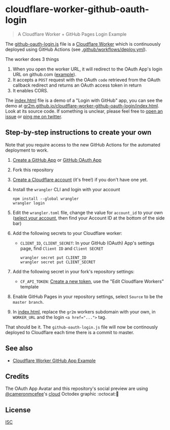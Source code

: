 # cloudflare-worker-github-oauth-login

> A Cloudflare Worker + GitHub Pages Login Example

The [github-oauth-login.js](github-oauth-login.js) file is a [Cloudflare Worker](https://workers.cloudflare.com/) which is continuously deployed using GitHub Actions (see [.github/workflows/deploy.yml](.github/workflows/deploy.yml)).

The worker does 3 things

1. When you open the worker URL, it will redirect to the OAuth App's login URL on github.com ([example](https://github-oauth-login.gr2m.workers.dev)).
2. It accepts a `POST` request with the OAuth `code` retrieved from the OAuth callback redirect and returns an OAuth access token in return
3. It enables CORS.

The [index.html](index.html) file is a demo of a "Login with GitHub" app, you can see the demo at [gr2m.github.io/cloudflare-worker-github-oauth-login/index.html](https://gr2m.github.io/cloudflare-worker-github-oauth-login/index.html). Look at its source code. If something is unclear, please feel free to [open an issue](https://github.com/gr2m/cloudflare-worker-github-oauth-login/issues) or [ping me on twitter](https://twitter.com/gr2m).

## Step-by-step instructions to create your own

Note that you require access to the new GitHub Actions for the automated deployment to work.

1. [Create a GitHub App](https://developer.github.com/apps/building-github-apps/creating-a-github-app/) or [GitHub OAuth App](https://developer.github.com/apps/building-oauth-apps/creating-an-oauth-app/)
1. Fork this repository
1. [Create a Cloudflare account](https://dash.cloudflare.com/) (it's free!) if you don't have one yet.
1. Install the `wrangler` CLI and login with your account

   ```
   npm install --global wrangler
   wrangler login
   ```

1. Edit the `wrangler.toml` file, change the value for `account_id` to your own ([select your account](https://dash.cloudflare.com/), then find your Account ID at the bottom of the side bar)
1. Add the following secrets to your Cloudflare worker:

   - `CLIENT_ID`, `CLIENT_SECRET`: In your GitHub (OAuth) App's settings page, find `Client ID` and `Client SECRET`

     ```
     wrangler secret put CLIENT_ID
     wrangler secret put CLIENT_SECRET
     ```

1. Add the following secret in your fork's repository settings:
   - `CF_API_TOKEN`: [Create a new token](https://dash.cloudflare.com/profile/api-tokens), use the "Edit Cloudflare Workers" template
1. Enable GitHub Pages in your repository settings, select `Source` to be the `master branch`.
1. In [index.html](index.html), replace the `gr2m` workers subdomain with your own, in `WORKER_URL` and the login `<a href="...">` tag.

That should be it. The `github-oauth-login.js` file will now be continously deployed to Cloudflare each time there is a commit to master.

## See also

- [Cloudflare Worker GitHub App Example](https://github.com/gr2m/cloudflare-worker-github-app-example/#readme)

## Credits

The OAuth App Avatar and this repository's social preview are using [@cameronmcefee](https://github.com/cameronmcefee)'s [cloud](https://octodex.github.com/cloud/) Octodex graphic :octocat:💖

## License

[ISC](LICENSE)
